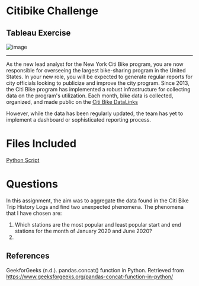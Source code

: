 # Citibike Challenge
## Tableau Exercise

![image](https://github.com/Colex317/citibike-challenge/assets/148498483/42486ccc-19c5-44f6-95df-4bbe1eafda96)

-------------------------------------------------------------------------------------------------------------------------------
As the new lead analyst for the New York Citi Bike program, you are now responsible for overseeing the largest bike-sharing program in the United States. In your new role, you will be expected to generate regular reports for city officials looking to publicize and improve the city program. Since 2013, the Citi Bike program has implemented a robust infrastructure for collecting data on the program's utilization. Each month, bike data is collected, organized, and made public on the [Citi Bike DataLinks](https://citibikenyc.com/system-data)

However, while the data has been regularly updated, the team has yet to implement a dashboard or sophisticated reporting process. 

# Files Included
[Python Script](https://github.com/Colex317/citibike-challenge/blob/main/citibike_data.ipynb)



# Questions
In this assignment, the aim was to aggregate the data found in the Citi Bike Trip History Logs and find two unexpected phenomena. The phenomena that I have chosen are:
1. Which stations are the most popular and least popular start and end stations for the month of January 2020 and June 2020?
2. 


## References
GeekforGeeks (n.d.). pandas.concat() function in Python. Retrieved from https://www.geeksforgeeks.org/pandas-concat-function-in-python/
